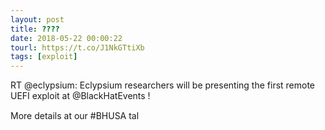 ```yaml
---
layout: post
title: ????
date: 2018-05-22 00:00:22
tourl: https://t.co/J1NkGTtiXb
tags: [exploit]
---
```

RT @eclypsium: Eclypsium researchers will be presenting the first remote UEFI exploit at @BlackHatEvents ! 

More details at our #BHUSA tal
